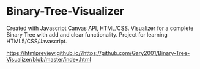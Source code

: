 # Binary-Tree-Visualizer 
Created with Javascript Canvas API, HTML/CSS. Visualizer for a complete Binary Tree with add and clear functionality. Project for learning HTML5/CSS/Javascript.

https://htmlpreview.github.io/?https://github.com/Gary2001/Binary-Tree-Visualizer/blob/master/index.html
